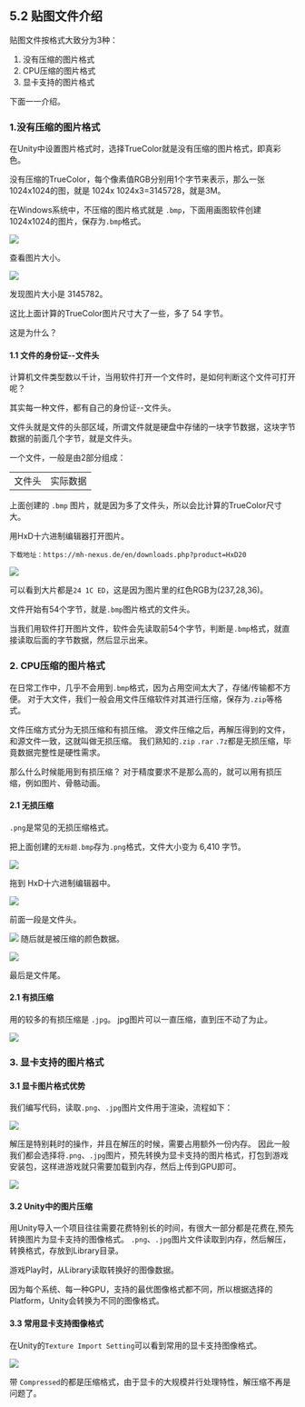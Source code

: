 ## 5.2 贴图文件介绍

贴图文件按格式大致分为3种：
1. 没有压缩的图片格式
2. CPU压缩的图片格式
3. 显卡支持的图片格式

下面一一介绍。

### 1.没有压缩的图片格式
在Unity中设置图片格式时，选择TrueColor就是没有压缩的图片格式，即真彩色。

没有压缩的TrueColor，每个像素值RGB分别用1个字节来表示，那么一张1024x1024的图，就是 1024x
1024x3=3145728，就是3M。

在Windows系统中，不压缩的图片格式就是 `.bmp`，下面用画图软件创建1024x1024的图片，保存为`.bmp`格式。

![](../../imgs/texture_make_beautiful/texture_format/create_1024_bmp.gif)


查看图片大小。

![](../../imgs/texture_make_beautiful/texture_format/bmp_size_big_to_truecolor.png)

发现图片大小是 3145782。

这比上面计算的TrueColor图片尺寸大了一些，多了 54 字节。

这是为什么？

#### 1.1 文件的身份证--文件头

计算机文件类型数以千计，当用软件打开一个文件时，是如何判断这个文件可打开呢？

其实每一种文件，都有自己的身份证--文件头。

文件头就是文件的头部区域，所谓文件就是硬盘中存储的一块字节数据，这块字节数据的前面几个字节，就是文件头。

一个文件，一般是由2部分组成：

<table>
<tr>
    <td>文件头</td><td>实际数据</td>
</tr>
</table>

上面创建的 `.bmp` 图片，就是因为多了文件头，所以会比计算的TrueColor尺寸大。

用HxD十六进制编辑器打开图片。

    下载地址：https://mh-nexus.de/en/downloads.php?product=HxD20

![](../../imgs/texture_make_beautiful/texture_format/hxd_show_bmp_head.jpg)

可以看到大片都是`24 1C ED`，这是因为图片里的红色RGB为(237,28,36)。

文件开始有54个字节，就是`.bmp`图片格式的文件头。

当我们用软件打开图片文件，软件会先读取前54个字节，判断是`.bmp`格式，就直接读取后面的字节数据，然后显示出来。

### 2. CPU压缩的图片格式

在日常工作中，几乎不会用到`.bmp`格式，因为占用空间太大了，存储/传输都不方便。
对于大文件，我们一般会用文件压缩软件对其进行压缩，保存为`.zip`等格式。

文件压缩方式分为无损压缩和有损压缩。
源文件压缩之后，再解压得到的文件，和源文件一致，这就叫做无损压缩。
我们熟知的`.zip` `.rar` `.7z`都是无损压缩，毕竟数据完整性是硬性需求。

那么什么时候能用到有损压缩？
对于精度要求不是那么高的，就可以用有损压缩，例如图片、骨骼动画。


#### 2.1 无损压缩

`.png`是常见的无损压缩格式。

把上面创建的`无标题.bmp`存为`.png`格式，文件大小变为 6,410 字节。

![](../../imgs/texture_make_beautiful/texture_format/png_size.png)



拖到 HxD十六进制编辑器中。

![](../../imgs/texture_make_beautiful/texture_format/hxd_show_png_head.jpg)

前面一段是文件头。

![](../../imgs/texture_make_beautiful/texture_format/hxd_show_png_trunk.jpg)
随后就是被压缩的颜色数据。


![](../../imgs/texture_make_beautiful/texture_format/hxd_show_png_end.jpg)

最后是文件尾。


#### 2.1 有损压缩
用的较多的有损压缩是 `.jpg`。
jpg图片可以一直压缩，直到压不动了为止。

![](../../imgs/texture_make_beautiful/texture_format/jpg_compress_very_low.jpg)


### 3. 显卡支持的图片格式

#### 3.1 显卡图片格式优势

我们编写代码，读取`.png`、`.jpg`图片文件用于渲染，流程如下：

![](../../imgs/texture_make_beautiful/texture_format/load_png_flow.jpg)

解压是特别耗时的操作，并且在解压的时候，需要占用额外一份内存。
因此一般我们都会选择将`.png`、`.jpg`图片，预先转换为显卡支持的图片格式，打包到游戏安装包，这样进游戏就只需要加载到内存，然后上传到GPU即可。

![](../../imgs/texture_make_beautiful/texture_format/load_gpu_compress_flow.jpg)

#### 3.2 Unity中的图片压缩
用Unity导入一个项目往往需要花费特别长的时间，有很大一部分都是花费在,预先转换图片为显卡支持的图像格式。
`.png`、`.jpg`图片文件读取到内存，然后解压，转换格式，存放到Library目录。

游戏Play时，从Library读取转换好的图像数据。

因为每个系统、每一种GPU，支持的最优图像格式都不同，所以根据选择的Platform，Unity会转换为不同的图像格式。


#### 3.3 常用显卡支持图像格式

在Unity的`Texture Import Setting`可以看到常用的显卡支持图像格式。

![](../../imgs/texture_make_beautiful/texture_format/frequently_used_gpu_texture_format.jpg)

带 `Compressed`的都是压缩格式，由于显卡的大规模并行处理特性，解压缩不再是问题了。

